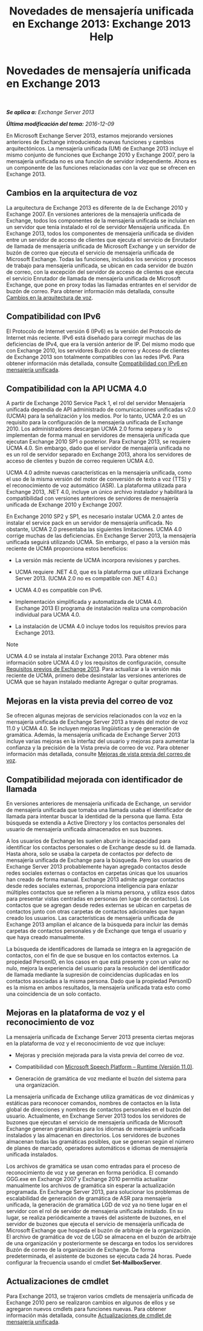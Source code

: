 ﻿---
title: 'Novedades de mensajería unificada en Exchange 2013: Exchange 2013 Help'
TOCTitle: Novedades de mensajería unificada en Exchange 2013
ms:assetid: a444ef2d-d893-408e-adf9-c9d8a8b07593
ms:mtpsurl: https://technet.microsoft.com/es-es/library/JJ150545(v=EXCHG.150)
ms:contentKeyID: 48268506
ms.date: 04/23/2018
mtps_version: v=EXCHG.150
ms.translationtype: HT
---

# Novedades de mensajería unificada en Exchange 2013

 

_**Se aplica a:** Exchange Server 2013_

_**Última modificación del tema:** 2016-12-09_

En Microsoft Exchange Server 2013, estamos mejorando versiones anteriores de Exchange introduciendo nuevas funciones y cambios arquitectónicos. La mensajería unificada (UM) de Exchange 2013 incluye el mismo conjunto de funciones que Exchange 2010 y Exchange 2007, pero la mensajería unificada no es una función de servidor independiente. Ahora es un componente de las funciones relacionadas con la voz que se ofrecen en Exchange 2013.

## Cambios en la arquitectura de voz

La arquitectura de Exchange 2013 es diferente de la de Exchange 2010 y Exchange 2007. En versiones anteriores de la mensajería unificada de Exchange, todos los componentes de la mensajería unificada se incluían en un servidor que tenía instalado el rol de servidor Mensajería unificada. En Exchange 2013, todos los componentes de mensajería unificada se dividen entre un servidor de acceso de clientes que ejecuta el servicio de Enrutador de llamada de mensajería unificada de Microsoft Exchange y un servidor de buzón de correo que ejecuta el servicio de mensajería unificada de Microsoft Exchange. Todas las funciones, incluidos los servicios y procesos de trabajo para mensajería unificada, se ubican en cada servidor de buzón de correo, con la excepción del servidor de acceso de clientes que ejecuta el servicio Enrutador de llamada de mensajería unificada de Microsoft Exchange, que pone en proxy todas las llamadas entrantes en el servidor de buzón de correo. Para obtener información más detallada, consulte [Cambios en la arquitectura de voz](voice-architecture-changes-exchange-2013-help.md).

## Compatibilidad con IPv6

El Protocolo de Internet versión 6 (IPv6) es la versión del Protocolo de Internet más reciente. IPv6 está diseñado para corregir muchas de las deficiencias de IPv4, que era la versión anterior de IP. Del mismo modo que con Exchange 2010, los servidores Buzón de correo y Acceso de clientes de Exchange 2013 son totalmente compatibles con las redes IPv6. Para obtener información más detallada, consulte [Compatibilidad con IPv6 en mensajería unificada](ipv6-support-in-unified-messaging-exchange-2013-help.md).

## Compatibilidad con la API UCMA 4.0

A partir de Exchange 2010 Service Pack 1, el rol del servidor Mensajería unificada dependía de API administrado de comunicaciones unificadas v2.0 (UCMA) para la señalización y los medios. Por lo tanto, UCMA 2.0 es un requisito para la configuración de la mensajería unificada de Exchange 2010. Los administradores descargan UCMA 2.0 forma separa y lo implementan de forma manual en servidores de mensajería unificada que ejecutan Exchange 2010 SP1 o posterior. Para Exchange 2013, se requiere UCMA 4.0. Sin embargo, dado que el servidor de mensajería unificada no es un rol de servidor separado en Exchange 2013, ahora los servidores de acceso de clientes y buzón de correo requieren UCMA 4.0.

UCMA 4.0 admite nuevas características en la mensajería unificada, como el uso de la misma versión del motor de conversión de texto a voz (TTS) y el reconocimiento de voz automático (ASR). La plataforma utilizada para Exchange 2013, .NET 4.0, incluye un único archivo instalador y habilitará la compatibilidad con versiones anteriores de servidores de mensajería unificada de Exchange 2010 y Exchange 2007.

En Exchange 2010 SP2 y SP1, es necesario instalar UCMA 2.0 antes de instalar el service pack en un servidor de mensajería unificada. No obstante, UCMA 2.0 presentaba las siguientes limitaciones. UCMA 4.0 corrige muchas de las deficiencias. En Exchange Server 2013, la mensajería unificada seguirá utilizando UCMA. Sin embargo, el paso a la versión más reciente de UCMA proporciona estos beneficios:

  - La versión más reciente de UCMA incorpora revisiones y parches.

  - UCMA requiere .NET 4.0, que es la plataforma que utilizará Exchange Server 2013. (UCMA 2.0 no es compatible con .NET 4.0.)

  - UCMA 4.0 es compatible con IPv6.

  - Implementación simplificada y automatizada de UCMA 4.0. Exchange 2013 El programa de instalación realiza una comprobación individual para UCMA 4.0.

  - La instalación de UCMA 4.0 incluye todos los requisitos previos para Exchange 2013.


> [!NOTE]
> UCMA 4.0 se instala al instalar Exchange&nbsp;2013. Para obtener más información sobre UCMA 4.0 y los requisitos de configuración, consulte <A href="exchange-2013-prerequisites-exchange-2013-help.md">Requisitos previos de Exchange 2013</A>. Para actualizar a la versión más reciente de UCMA, primero debe desinstalar las versiones anteriores de UCMA que se hayan instalado mediante Agregar o quitar programas.



## Mejoras en la vista previa del correo de voz

Se ofrecen algunas mejoras de servicios relacionados con la voz en la mensajería unificada de Exchange Server 2013 a través del motor de voz 11.0 y UCMA 4.0. Se incluyen mejoras lingüísticas y de generación de gramática. Además, la mensajería unificada de Exchange Server 2013 incluye varias mejoras en la interfaz del usuario y mejoras para aumentar la confianza y la precisión de la Vista previa de correo de voz. Para obtener información más detallada, consulte [Mejoras de vista previa del correo de voz](voice-mail-preview-enhancements-exchange-2013-help.md).

## Compatibilidad mejorada con identificador de llamada

En versiones anteriores de mensajería unificada de Exchange, un servidor de mensajería unificada que tomaba una llamada usaba el identificador de llamada para intentar buscar la identidad de la persona que llama. Esta búsqueda se extendía a Active Directory y los contactos personales del usuario de mensajería unificada almacenados en sus buzones.

A los usuarios de Exchange les suelen aburrir la incapacidad para identificar los contactos personales o de Exchange desde su Id. de llamada. Hasta ahora, solo se usaba la carpeta de contactos por defecto de mensajería unificada de Exchange para la búsqueda. Pero los usuarios de Exchange Server 2013 probablemente hayan agregado contactos desde redes sociales externas o contactos en carpetas únicas que los usuarios han creado de forma manual. Exchange 2013 admite agregar contactos desde redes sociales externas, proporciona inteligencia para enlazar múltiples contactos que se refieren a la misma persona, y utiliza esos datos para presentar vistas centradas en personas (en lugar de contactos). Los contactos que se agregan desde redes externas se ubican en carpetas de contactos junto con otras carpetas de contactos adicionales que hayan creado los usuarios. Las características de mensajería unificada de Exchange 2013 amplían el alcance de la búsqueda para incluir las demás carpetas de contactos personales y de Exchange que tenga el usuario y que haya creado manualmente.

La búsqueda de identificadores de llamada se integra en la agregación de contactos, con el fin de que se busque en los contactos externos. La propiedad PersonID, en los casos en que está presente y con un valor no nulo, mejora la experiencia del usuario para la resolución del identificador de llamada mediante la supresión de coincidencias duplicadas en los contactos asociadas a la misma persona. Dado que la propiedad PersonID es la misma en ambos resultados, la mensajería unificada trata esto como una coincidencia de un solo contacto.

## Mejoras en la plataforma de voz y el reconocimiento de voz

La mensajería unificada de Exchange Server 2013 presenta ciertas mejoras en la plataforma de voz y el reconocimiento de voz que incluye:

  - Mejoras y precisión mejorada para la vista previa del correo de voz.

  - Compatibilidad con [Microsoft Speech Platform – Runtime (Versión 11.0)](https://go.microsoft.com/fwlink/p/?linkid=253196).

  - Generación de gramática de voz mediante el buzón del sistema para una organización.

La mensajería unificada de Exchange utiliza gramáticas de voz dinámicas y estáticas para reconocer comandos, nombres de contactos en la lista global de direcciones y nombres de contactos personales en el buzón del usuario. Actualmente, en Exchange Server 2013 todos los servidores de buzones que ejecutan el servicio de mensajería unificada de Microsoft Exchange generan gramáticas para los idiomas de mensajería unificada instalados y las almacenan en directorios. Los servidores de buzones almacenan todas las gramáticas posibles, que se generan según el número de planes de marcado, operadores automáticos e idiomas de mensajería unificada instalados.

Los archivos de gramática se usan como entradas para el proceso de reconocimiento de voz y se generan en forma periódica. El comando GGG.exe en Exchange 2007 y Exchange 2010 permitía actualizar manualmente los archivos de gramática sin esperar la actualización programada. En Exchange Server 2013, para solucionar los problemas de escalabilidad de generación de gramática de ASR para mensajería unificada, la generación de gramática LGD de voz ya no tiene lugar en el servidor con el rol de servidor de mensajería unificada instalado. En su lugar, se realiza periódicamente a través del asistente de buzones, en el servidor de buzones que ejecuta el servicio de mensajería unificada de Microsoft Exchange que hospeda el buzón de arbitraje de la organización. El archivo de gramática de voz de LGD se almacena en el buzón de arbitraje de una organización y posteriormente se descarga en todos los servidores Buzón de correo de la organización de Exchange. De forma predeterminada, el asistente de buzones se ejecuta cada 24 horas. Puede configurar la frecuencia usando el cmdlet **Set-MailboxServer**.

## Actualizaciones de cmdlet

Para Exchange 2013, se trajeron varios cmdlets de mensajería unificada de Exchange 2010 pero se realizaron cambios en algunos de ellos y se agregaron nuevos cmdlets para funciones nuevas. Para obtener información más detallada, consulte [Actualizaciones de cmdlet de mensajería unificada](unified-messaging-cmdlet-updates-exchange-2013-help.md).

